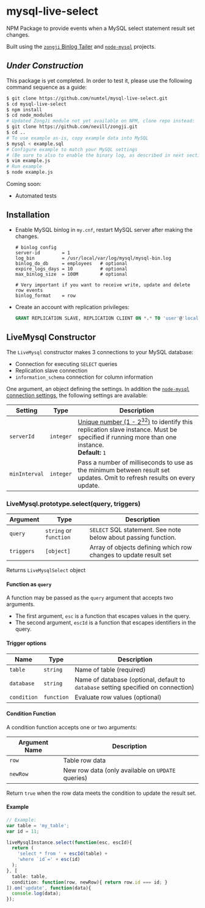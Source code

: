 # mysql-live-select

NPM Package to provide events when a MySQL select statement result set changes.

Built using the [`zongji` Binlog Tailer](https://github.com/nevill/zongji) and [`node-mysql`](https://github.com/felixge/node-mysql) projects.

## *Under Construction*

This package is yet completed. In order to test it, please use the following command sequence as a guide:

```bash
$ git clone https://github.com/numtel/mysql-live-select.git
$ cd mysql-live-select
$ npm install
$ cd node_modules
# Updated ZongJi module not yet available on NPM, clone repo instead:
$ git clone https://github.com/nevill/zongji.git
$ cd ..
# To use example as-is, copy example data into MySQL
$ mysql < example.sql
# Configure example to match your MySQL settings
# (Be sure to also to enable the binary log, as described in next section)
$ vim example.js
# Run example
$ node example.js
```

Coming soon:

* Automated tests

## Installation

* Enable MySQL binlog in `my.cnf`, restart MySQL server after making the changes.

  ```
  # binlog config
  server-id        = 1
  log_bin          = /usr/local/var/log/mysql/mysql-bin.log
  binlog_do_db     = employees   # optional
  expire_logs_days = 10          # optional
  max_binlog_size  = 100M        # optional

  # Very important if you want to receive write, update and delete row events
  binlog_format    = row
  ```
* Create an account with replication privileges:

  ```sql
  GRANT REPLICATION SLAVE, REPLICATION CLIENT ON *.* TO 'user'@'localhost'
  ```

## LiveMysql Constructor

The `LiveMysql` constructor makes 3 connections to your MySQL database:

* Connection for executing `SELECT` queries
* Replication slave connection
* `information_schema` connection for column information

One argument, an object defining the settings. In addition the [`node-mysql` connection settings](#...), the following settings are available:

Setting | Type | Description
--------|------|------------------------------
`serverId`  | `integer` | [Unique number (1 - 2<sup>32</sup>)](http://dev.mysql.com/doc/refman/5.0/en/replication-options.html#option_mysqld_server-id) to identify this replication slave instance. Must be specified if running more than one instance.<br>**Default:** `1`
`minInterval` | `integer` | Pass a number of milliseconds to use as the minimum between result set updates. Omit to refresh results on every update.

### LiveMysql.prototype.select(query, triggers)

Argument | Type | Description
---------|------|----------------------------------
`query`  | `string` or `function` | `SELECT` SQL statement. See note below about passing function.
`triggers` | `[object]` | Array of objects defining which row changes to update result set

Returns `LiveMysqlSelect` object

#### Function as `query`

A function may be passed as the `query` argument that accepts two arguments.

* The first argument, `esc` is a function that escapes values in the query.
* The second argument, `escId` is a function that escapes identifiers in the query.

#### Trigger options

Name | Type | Description
-----|------|------------------------------
`table` | `string` | Name of table (required)
`database` | `string` | Name of database (optional, default to `database` setting specified on connection)
`condition` | `function` | Evaluate row values (optional)

#### Condition Function

A condition function accepts one or two arguments:

Argument Name | Description
--------------|-----------------------------
`row`         | Table row data
`newRow`      | New row data (only available on `UPDATE` queries)

Return `true` when the row data meets the condition to update the result set.

#### Example

```javascript
// Example:
var table = 'my_table';
var id = 11;

liveMysqlInstance.select(function(esc, escId){
  return (
    'select * from ' + escId(table) +
    'where `id`=' + esc(id)
  );
}, [
  table: table,
  condition: function(row, newRow){ return row.id === id; }
]).on('update', function(data){
  console.log(data);
});
```

